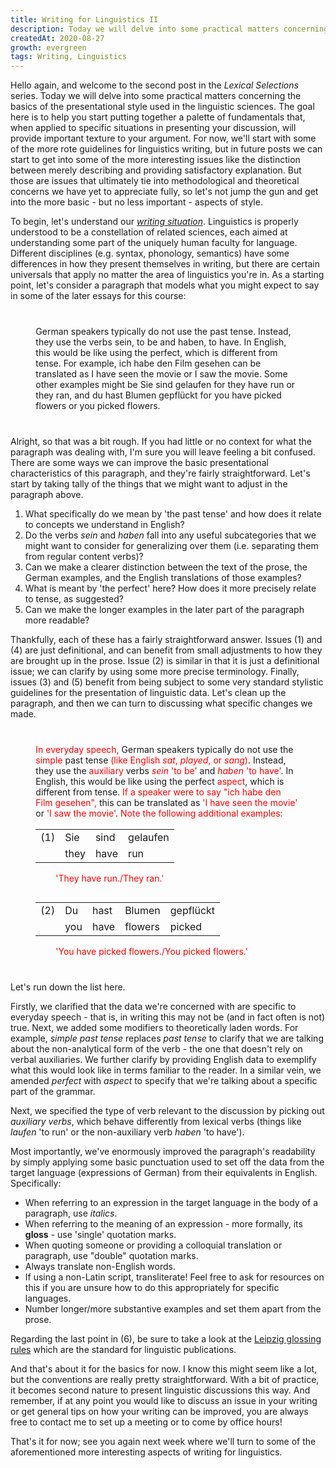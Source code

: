 ```yaml
---
title: Writing for Linguistics II
description: Today we will delve into some practical matters concerning the basics of the presentational style used in the linguistic sciences. The goal here is to help you start putting together a palette of fundamentals that, when applied to specific situations in presenting your discussion, will provide important texture to your argument.
createdAt: 2020-08-27
growth: evergreen
tags: Writing, Linguistics
---
```


Hello again, and welcome to the second post in the *Lexical Selections* series. Today we will delve into some practical matters concerning the basics of the presentational style used in the linguistic sciences. The goal here is to help you start putting together a palette of fundamentals that, when applied to specific situations in presenting your discussion, will provide important texture to your argument. For now, we'll start with some of the more rote guidelines for linguistics writing, but in future posts we can start to get into some of the more interesting issues like the distinction between merely describing and providing satisfactory explanation. But those are issues that ultimately tie into methodological and theoretical concerns we have yet to appreciate fully, so let's not jump the gun and get into the more basic - but no less important - aspects of style.

To begin, let's understand our [*writing situation*](https://wac.colostate.edu/resources/writing/guides/writing-situations/). Linguistics is properly understood to be a constellation of related sciences, each aimed at understanding some part of the uniquely human faculty for language. Different disciplines (e.g. syntax, phonology, semantics) have some differences in how they present themselves in writing, but there are certain universals that apply no matter the area of linguistics you're in. As a starting point, let's consider a paragraph that models what you might expect to say in some of the later essays for this course:

<p style="padding: 0 8%; margin: 40px 0;">
    German speakers typically do not use the past tense. Instead, they use the verbs sein, to be and haben, to have. In English, this would be like using the perfect, which is different from tense. For example, ich habe den Film gesehen can be translated as I have seen the movie or I saw the movie. Some other examples might be Sie sind gelaufen for they have run or they ran, and du hast Blumen gepflückt for you have picked flowers or you picked flowers.
</p>

Alright, so that was a bit rough. If you had little or no context for what the paragraph was dealing with, I'm sure you will leave feeling a bit confused. There are some ways we can improve the basic presentational characteristics of this paragraph, and they're fairly straightforward. Let's start by taking tally of the things that we might want to adjust in the paragraph above.

1. What specifically do we mean by 'the past tense' and how does it relate to concepts we understand in English?
2. Do the verbs *sein* and *haben* fall into any useful subcategories that we might want to consider for generalizing over them (i.e. separating them from regular content verbs)?
3. Can we make a clearer distinction between the text of the prose, the German examples, and the English translations of those examples?
4. What is meant by 'the perfect' here? How does it more precisely relate to tense, as suggested?
5. Can we make the longer examples in the later part of the paragraph more readable?

Thankfully, each of these has a fairly straightforward answer. Issues (1) and (4) are just definitional, and can benefit from small adjustments to how they are brought up in the prose. Issue (2) is similar in that it is just a definitional issue; we can clarify by using some more precise terminology. Finally, issues (3) and (5) benefit from being subject to some very standard stylistic guidelines for the presentation of linguistic data. Let's clean up the paragraph, and then we can turn to discussing what specific changes we made.

<p style="padding: 0 8%; margin: 40px 0;">
<span style="color: red;">In everyday speech,</span> German speakers typically do not use the <span style="color: red;">simple</span> past tense <span style="color: red;">(like English <i>sat</i>, <i>played</i>, or <i>sang</i>)</span>. Instead, they use the <span style="color: red;">auxiliary</span> verbs <span style="color: red;"><i>sein</i> 'to be'</span> and <span style="color: red;"><i>haben</i> 'to have'</span>. In English, this would be like using the perfect <span style="color: red;">aspect</span>, which is different from tense. <span style="color: red;">If a speaker were to say "ich habe den Film gesehen",</span> this can be translated as <span style="color: red;">'I have seen the movie'</span> or <span style="color: red;">'I saw the movie'</span>. <span style="color: red;">Note the following additional examples:</span><br/><br/>

<div style="color: red; padding: 0 8%; margin: -40px 40px 40px 0;">
    <table>
        <tr>
            <td style="padding-right: 8px;">(1)</td>
            <td style="padding-right: 8px;">Sie</td>
            <td style="padding-right: 8px;">sind</td>
            <td style="padding-right: 8px;">gelaufen</td>
        </tr>
        <tr>
            <td></td>
            <td style="padding-right: 8px;">they</td>
            <td style="padding-right: 8px;">have</td>
            <td style="padding-right: 8px;">run</td>
        </tr>
    </table>
    <span style="padding-left: 32px;">'They have run./They ran.'</span>
</div>


<div style="color: red; padding: 0 8%; margin: -10px 40px 40px 0;">
    <table>
        <tr>
            <td style="padding-right: 8px;">(2)</td>
            <td style="padding-right: 8px;">Du</td>
            <td style="padding-right: 8px;">hast</td>
            <td style="padding-right: 8px;">Blumen</td>
            <td style="padding-right: 8px;">gepflückt</td>
        </tr>
        <tr>
            <td></td>
            <td style="padding-right: 8px;">you</td>
            <td style="padding-right: 8px;">have</td>
            <td style="padding-right: 8px;">flowers</td>
            <td style="padding-right: 8px;">picked</td>
        </tr>
    </table>
    <span style="padding-left: 32px;">'You have picked flowers./You picked flowers.'</span>
</div>

</p>

Let's run down the list here.

Firstly, we clarified that the data we're concerned with are specific to everyday speech - that is, in writing this may not be (and in fact often is not) true. Next, we added some modifiers to theoretically laden words. For example, *simple past tense* replaces *past tense* to clarify that we are talking about the non-analytical form of the verb - the one that doesn't rely on verbal auxiliaries. We further clarify by providing English data to exemplify what this would look like in terms familiar to the reader. In a similar vein, we amended *perfect* with *aspect* to specify that we're talking about a specific part of the grammar.

Next, we specified the type of verb relevant to the discussion by picking out *auxiliary verbs*, which behave differently from lexical verbs (things like *laufen* 'to run' or the non-auxiliary verb *haben* 'to have').

Most importantly, we've enormously improved the paragraph's readability by simply applying some basic punctuation used to set off the data from the target language (expressions of German) from their equivalents in English. Specifically:

- When referring to an expression in the target language in the body of a paragraph, use *italics*.
- When referring to the meaning of an expression - more formally, its **gloss** - use 'single' quotation marks.
- When quoting someone or providing a colloquial translation or paragraph, use "double" quotation marks.
- Always translate non-English words.
- If using a non-Latin script, transliterate! Feel free to ask for resources on this if you are unsure how to do this appropriately for specific languages.
- Number longer/more substantive examples and set them apart from the prose.

Regarding the last point in (6), be sure to take a look at the [Leipzig glossing rules](https://www.eva.mpg.de/lingua/pdf/Glossing-Rules.pdf) which are the standard for linguistic publications.

And that's about it for the basics for now. I know this might seem like a lot, but the conventions are really pretty straightforward. With a bit of practice, it becomes second nature to present linguistic discussions this way. And remember, if at any point you would like to discuss an issue in your writing or get general tips on how your writing can be improved, you are always free to contact me to set up a meeting or to come by office hours!

That's it for now; see you again next week where we'll turn to some of the aforementioned more interesting aspects of writing for linguistics.
